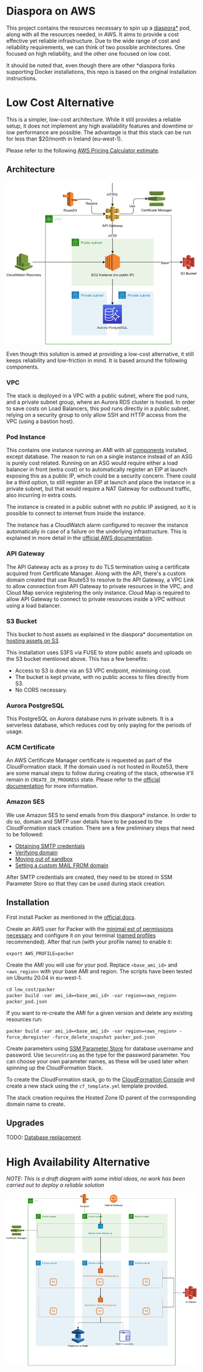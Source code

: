 # Diaspora on AWS
This project contains the resources necessary to spin up a [diaspora*](https://diasporafoundation.org/) pod, along with
all the resources needed, in AWS. It aims to provide a cost effective yet reliable infrastructure.
Due to the wide range of cost and reliability requirements, we can think of two possible architectures. One focused on
high reliability, and the other one focused on low cost.

It should be noted that, even though there are other *diaspora forks supporting Docker installations, this repo is based
on the original installation instructions.

# Low Cost Alternative
This is a simpler, low-cost architecture. While it still provides a reliable setup, it does not implement any high
availability features and downtime or low performance are possible. The advantage is that this stack can be run for less
than $20/month in Ireland (eu-west-1).

Please refer to the following [AWS Pricing Calculator estimate](https://calculator.aws/#/estimate?id=1966a424bb82d72b8f68622697035a8aab7428ed).

## Architecture
![Low-cost Infrastructure Diagram](./low_cost/infra-diagram.png)

Even though this solution is aimed at providing a low-cost alternative, it still keeps reliability and low-friction in
mind. It is based around the following components.

### VPC
The stack is deployed in a VPC with a public subnet, where the pod runs, and a private subnet group, where an Aurora RDS
cluster is hosted. In order to save costs on Load Balancers, this pod runs directly in a public subnet, relying on
a security group to only allow SSH and HTTP access from the VPC (using a bastion host).

### Pod Instance
This contains one instance running an AMI with all [components](https://wiki.diasporafoundation.org/Diasporas_components_explained)
installed, except database. The reason to run on a single instance instead of an ASG is purely cost related. Running
on an ASG would require either a load balancer in front (extra cost) or to automatically register an EIP at launch
exposing this as a public IP, which could be a security concern. There could be a third option, to still register an EIP
at launch and place the instance in a private subnet, but that would require a NAT Gateway for outbound traffic, also
incurring in extra costs.

The instance is created in a public subnet with no public IP assigned, so it is possible to connect to internet from
inside the instance.

The instance has a CloudWatch alarm configured to recover the instance automatically in case of a failure on the
underlying infrastructure. This is explained in more detail in the [official AWS documentation](https://docs.aws.amazon.com/AWSEC2/latest/UserGuide/ec2-instance-recover.html).

### API Gateway
The API Gateway acts as a proxy to do TLS termination using a certificate acquired from Certificate Manager. Along with
the API, there's a custom domain created that use Route53 to resolve to the API Gateway, a VPC Link to allow connection
from API Gateway to private resources in the VPC, and Cloud Map service registering the only instance. Cloud Map
is required to allow API Gateway to connect to private resources inside a VPC without using a load balancer.

### S3 Bucket
This bucket to host assets as explained in the diaspora* documentation on [hosting assets on S3](https://wiki.diasporafoundation.org/Asset_hosting_on_S3).

This installation uses S3FS via FUSE to store public assets and uploads on the S3 bucket mentioned above. This has a few
benefits:

* Access to S3 is done via an S3 VPC endpoint, minimising cost.
* The bucket is kept private, with no public access to files directly from S3.
* No CORS necessary.

### Aurora PostgreSQL
This PostgreSQL on Aurora database runs in private subnets. It is a serverless database, which reduces cost by only
paying for the periods of usage.

### ACM Certificate
An AWS Certificate Manager certificate is requested as part of the CloudFormation stack. If the domain used is not
hosted in Route53, there are some manual steps to follow during creating of the stack, otherwise it'll remain in
`CREATE_IN_PROGRESS` state. Please refer to the [official documentation](https://docs.aws.amazon.com/AWSCloudFormation/latest/UserGuide/aws-resource-certificatemanager-certificate.html)
for more information.

### Amazon SES
We use Amazon SES to send emails from this diaspora* instance. In order to do so, domain and SMTP user details have
to be passed to the CloudFormation stack creation. There are a few preliminary steps that need to be followed:

* [Obtaining SMTP credentials](https://docs.aws.amazon.com/ses/latest/DeveloperGuide/smtp-credentials.html)
* [Verifying domain](https://docs.aws.amazon.com/ses/latest/DeveloperGuide/verify-domain-procedure.html)
* [Moving out of sandbox](https://docs.aws.amazon.com/ses/latest/DeveloperGuide/request-production-access.html)
* [Setting a custom MAIL FROM domain](https://docs.aws.amazon.com/ses/latest/DeveloperGuide/mail-from.html)

After SMTP credentials are created, they need to be stored in SSM Parameter Store so that they can be used during
stack creation.

## Installation

First install Packer as mentioned in the [official docs](https://www.packer.io/docs/install).

Create an AWS user for Packer with the [minimal est of permissions necessary](https://www.packer.io/docs/builders/amazon#iam-task-or-instance-role)
and configure it on your terminal ([named profiles](https://docs.aws.amazon.com/cli/latest/userguide/cli-configure-profiles.html)
recommended). After that run (with your profile name) to enable it:

```
export AWS_PROFILE=packer
```

Create the AMI you will use for your pod. Replace `<base_ami_id>` and `<aws_region>` with your base AMI and region. The
scripts have been tested on Ubuntu 20.04 in eu-west-1.

```
cd low_cost/packer
packer build -var ami_id=<base_ami_id> -var region=<aws_region> packer_pod.json
```

If you want to re-create the AMI for a given version and delete any existing resources run:

```
packer build -var ami_id=<base_ami_id> -var region=<aws_region> -force_deregister -force_delete_snapshot packer_pod.json
```

Create parameters using [SSM Parameter Store](https://docs.aws.amazon.com/systems-manager/latest/userguide/systems-manager-parameter-store.html)
for database username and password. Use `SecureString` as the type for the password parameter. You can choose your own
parameter names, as these will be used later when spinning up the CloudFormation Stack.

To create the CloudFormation stack, go to the [CloudFormation Console](https://eu-west-1.console.aws.amazon.com/cloudformation/home)
and create a new stack using the `cf_template.yml` template provided.

The stack creation requires the Hosted Zone ID parent of the corresponding domain name to create.

## Upgrades
TODO: [Database replacement](https://docs.aws.amazon.com/AWSCloudFormation/latest/UserGuide/aws-resource-rds-dbcluster.html)


# High Availability Alternative
*NOTE: This is a draft diagram with some initial ideas, no work has been carried out to deploy a reliable solution*

![Low-cost Infrastructure Diagram](high_availability/infra-diagram.png)